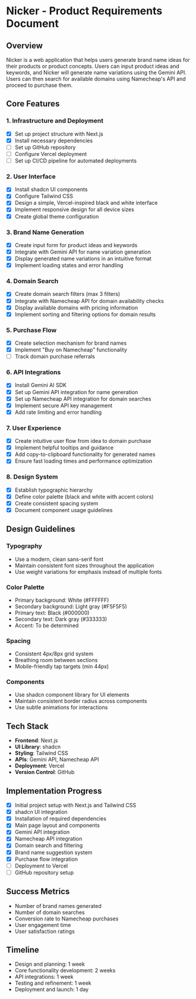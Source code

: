 # Nicker - Product Requirements Document

## Overview
Nicker is a web application that helps users generate brand name ideas for their products or product concepts. Users can input product ideas and keywords, and Nicker will generate name variations using the Gemini API. Users can then search for available domains using Namecheap's API and proceed to purchase them.

## Core Features

### 1. Infrastructure and Deployment
- [x] Set up project structure with Next.js
- [x] Install necessary dependencies
- [ ] Set up GitHub repository
- [ ] Configure Vercel deployment
- [ ] Set up CI/CD pipeline for automated deployments

### 2. User Interface
- [x] Install shadcn UI components
- [x] Configure Tailwind CSS
- [x] Design a simple, Vercel-inspired black and white interface
- [x] Implement responsive design for all device sizes
- [x] Create global theme configuration

### 3. Brand Name Generation
- [x] Create input form for product ideas and keywords
- [x] Integrate with Gemini API for name variation generation
- [x] Display generated name variations in an intuitive format
- [x] Implement loading states and error handling

### 4. Domain Search
- [x] Create domain search filters (max 3 filters)
- [x] Integrate with Namecheap API for domain availability checks
- [x] Display available domains with pricing information
- [x] Implement sorting and filtering options for domain results

### 5. Purchase Flow
- [x] Create selection mechanism for brand names
- [x] Implement "Buy on Namecheap" functionality
- [ ] Track domain purchase referrals

### 6. API Integrations
- [x] Install Gemini AI SDK
- [x] Set up Gemini API integration for name generation
- [x] Set up Namecheap API integration for domain searches
- [x] Implement secure API key management
- [x] Add rate limiting and error handling

### 7. User Experience
- [x] Create intuitive user flow from idea to domain purchase
- [x] Implement helpful tooltips and guidance
- [x] Add copy-to-clipboard functionality for generated names
- [x] Ensure fast loading times and performance optimization

### 8. Design System
- [x] Establish typographic hierarchy
- [x] Define color palette (black and white with accent colors)
- [x] Create consistent spacing system
- [x] Document component usage guidelines

## Design Guidelines

### Typography
- Use a modern, clean sans-serif font
- Maintain consistent font sizes throughout the application
- Use weight variations for emphasis instead of multiple fonts

### Color Palette
- Primary background: White (#FFFFFF)
- Secondary background: Light gray (#F5F5F5)
- Primary text: Black (#000000)
- Secondary text: Dark gray (#333333)
- Accent: To be determined

### Spacing
- Consistent 4px/8px grid system
- Breathing room between sections
- Mobile-friendly tap targets (min 44px)

### Components
- Use shadcn component library for UI elements
- Maintain consistent border radius across components
- Use subtle animations for interactions

## Tech Stack
- **Frontend**: Next.js
- **UI Library**: shadcn
- **Styling**: Tailwind CSS
- **APIs**: Gemini API, Namecheap API
- **Deployment**: Vercel
- **Version Control**: GitHub

## Implementation Progress
- [x] Initial project setup with Next.js and Tailwind CSS
- [x] shadcn UI integration
- [x] Installation of required dependencies
- [x] Main page layout and components
- [x] Gemini API integration
- [x] Namecheap API integration
- [x] Domain search and filtering
- [x] Brand name suggestion system
- [x] Purchase flow integration
- [ ] Deployment to Vercel
- [ ] GitHub repository setup

## Success Metrics
- Number of brand names generated
- Number of domain searches
- Conversion rate to Namecheap purchases
- User engagement time
- User satisfaction ratings

## Timeline
- Design and planning: 1 week
- Core functionality development: 2 weeks
- API integrations: 1 week
- Testing and refinement: 1 week
- Deployment and launch: 1 day 